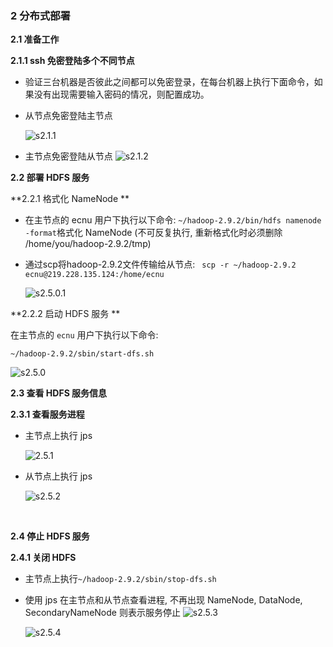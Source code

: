 ### 2 分布式部署

**2.1 准备工作**

**2.1.1 ssh 免密登陆多个不同节点**

- 验证三台机器是否彼此之间都可以免密登录，在每台机器上执行下面命令，如果没有出现需要输入密码的情况，则配置成功。

-   从节点免密登陆主节点

    ![s2.1.1](/home/ecnu/文档/Dase/DistributedSystem/lab1/pic/s2.5.1.1.png)

-   主节点免密登陆从节点 ![s2.1.2](/home/ecnu/文档/Dase/DistributedSystem/lab1/pic/s2.5.1.2.png)

**2.2 部署 HDFS 服务**

**2.2.1 格式化 NameNode **

- 在主节点的 ecnu 用户下执行以下命令: `~/hadoop-2.9.2/bin/hdfs namenode -format`格式化 NameNode (不可反复执行, 重新格式化时必须删除 /home/you/hadoop-2.9.2/tmp)

- 通过scp将hadoop-2.9.2文件传输给从节点: ` scp -r ~/hadoop-2.9.2 ecnu@219.228.135.124:/home/ecnu`

   ![s2.5.0.1](/home/ecnu/文档/Dase/DistributedSystem/lab1/pic/s2.5.0.1.png)

**2.2.2 启动 HDFS 服务 **

在主节点的 `ecnu` 用户下执行以下命令:

```shell
~/hadoop-2.9.2/sbin/start-dfs.sh
```

![s2.5.0](/home/ecnu/文档/Dase/DistributedSystem/lab1/pic/s2.5.0.png)

**2.3 查看 HDFS 服务信息**

**2.3.1 查看服务进程**

- 主节点上执行 jps

  ![2.5.1](/home/ecnu/文档/Dase/DistributedSystem/lab1/pic/2.5.1.png)

- 从节点上执行 jps

  ![s2.5.2](/home/ecnu/文档/Dase/DistributedSystem/lab1/pic/s2.5.2.png)

  ​

**2.4 停止 HDFS 服务**

**2.4.1 关闭 HDFS**

- 主节点上执行`~/hadoop-2.9.2/sbin/stop-dfs.sh`

- 使用 jps 在主节点和从节点查看进程, 不再出现 NameNode, DataNode, SecondaryNameNode 则表示服务停止 ![s2.5.3](/home/ecnu/文档/Dase/DistributedSystem/lab1/pic/s2.5.3.png)

   ![s2.5.4](/home/ecnu/文档/Dase/DistributedSystem/lab1/pic/s2.5.4.png)
